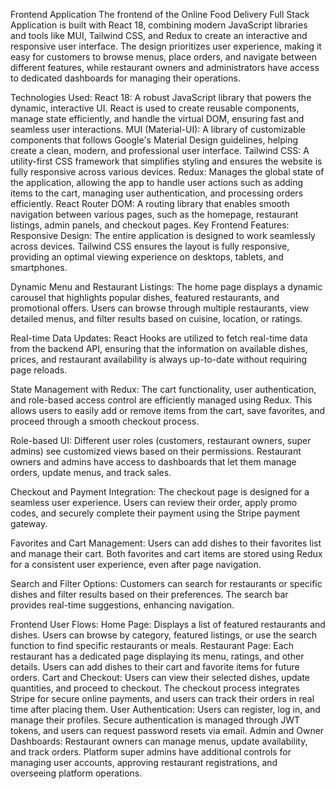Frontend Application
The frontend of the Online Food Delivery Full Stack Application is built with React 18, combining modern JavaScript libraries and tools like MUI, Tailwind CSS, and Redux to create an interactive and responsive user interface. The design prioritizes user experience, making it easy for customers to browse menus, place orders, and navigate between different features, while restaurant owners and administrators have access to dedicated dashboards for managing their operations.

Technologies Used:
React 18: A robust JavaScript library that powers the dynamic, interactive UI. React is used to create reusable components, manage state efficiently, and handle the virtual DOM, ensuring fast and seamless user interactions.
MUI (Material-UI): A library of customizable components that follows Google's Material Design guidelines, helping create a clean, modern, and professional user interface.
Tailwind CSS: A utility-first CSS framework that simplifies styling and ensures the website is fully responsive across various devices.
Redux: Manages the global state of the application, allowing the app to handle user actions such as adding items to the cart, managing user authentication, and processing orders efficiently.
React Router DOM: A routing library that enables smooth navigation between various pages, such as the homepage, restaurant listings, admin panels, and checkout pages.
Key Frontend Features:
Responsive Design: The entire application is designed to work seamlessly across devices. Tailwind CSS ensures the layout is fully responsive, providing an optimal viewing experience on desktops, tablets, and smartphones.

Dynamic Menu and Restaurant Listings: The home page displays a dynamic carousel that highlights popular dishes, featured restaurants, and promotional offers. Users can browse through multiple restaurants, view detailed menus, and filter results based on cuisine, location, or ratings.

Real-time Data Updates: React Hooks are utilized to fetch real-time data from the backend API, ensuring that the information on available dishes, prices, and restaurant availability is always up-to-date without requiring page reloads.

State Management with Redux: The cart functionality, user authentication, and role-based access control are efficiently managed using Redux. This allows users to easily add or remove items from the cart, save favorites, and proceed through a smooth checkout process.

Role-based UI: Different user roles (customers, restaurant owners, super admins) see customized views based on their permissions. Restaurant owners and admins have access to dashboards that let them manage orders, update menus, and track sales.

Checkout and Payment Integration: The checkout page is designed for a seamless user experience. Users can review their order, apply promo codes, and securely complete their payment using the Stripe payment gateway.

Favorites and Cart Management: Users can add dishes to their favorites list and manage their cart. Both favorites and cart items are stored using Redux for a consistent user experience, even after page navigation.

Search and Filter Options: Customers can search for restaurants or specific dishes and filter results based on their preferences. The search bar provides real-time suggestions, enhancing navigation.

Frontend User Flows:
Home Page:
Displays a list of featured restaurants and dishes.
Users can browse by category, featured listings, or use the search function to find specific restaurants or meals.
Restaurant Page:
Each restaurant has a dedicated page displaying its menu, ratings, and other details.
Users can add dishes to their cart and favorite items for future orders.
Cart and Checkout:
Users can view their selected dishes, update quantities, and proceed to checkout.
The checkout process integrates Stripe for secure online payments, and users can track their orders in real time after placing them.
User Authentication:
Users can register, log in, and manage their profiles.
Secure authentication is managed through JWT tokens, and users can request password resets via email.
Admin and Owner Dashboards:
Restaurant owners can manage menus, update availability, and track orders.
Platform super admins have additional controls for managing user accounts, approving restaurant registrations, and overseeing platform operations.




